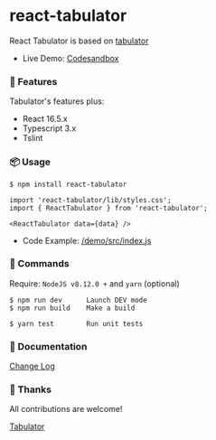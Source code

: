 # react-tabulator

React Tabulator is based on [tabulator](https://github.com/olifolkerd/tabulator)

- Live Demo: [Codesandbox](https://codesandbox.io/s/y3pllw3oj9)

### 🌟 Features

Tabulator's features plus:
- React 16.5.x
- Typescript 3.x
- Tslint

### 📦 Usage

```JS
$ npm install react-tabulator

import 'react-tabulator/lib/styles.css';
import { ReactTabulator } from 'react-tabulator';

<ReactTabulator data={data} />
```

- Code Example: [/demo/src/index.js](/demo/src/index.js)

### 🔧 Commands

Require: `NodeJS v8.12.0 +` and `yarn` (optional)

```
$ npm run dev      Launch DEV mode
$ npm run build    Make a build

$ yarn test        Run unit tests
```

### 🙌 Documentation

[Change Log](/CHANGELOG.md)

### 🙌 Thanks

All contributions are welcome!

[Tabulator](https://github.com/olifolkerd/tabulator)